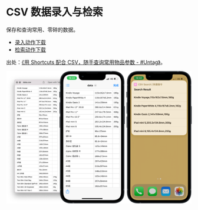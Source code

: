 # CSV 数据录入与检索

保存和查询常用、零碎的数据。

- [录入动作下载](https://www.icloud.com/shortcuts/46de5dcff1c1423ebf514c95a2a51bc4)
- [检索动作下载](https://www.icloud.com/shortcuts/8d17586b5015408da42cb64710abbfd6)

出处：[《用 Shortcuts 配合 CSV，随手查询常用物品参数 - #Untag》](https://utgd.net/article/9514)。

![title](img.png)